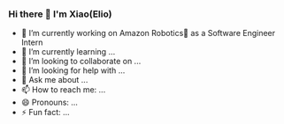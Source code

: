 ### Hi there 👋 I'm Xiao(Elio)

- 🔭 I’m currently working on Amazon Robotics🤖️ as a Software Engineer Intern
- 🌱 I’m currently learning ...
- 👯 I’m looking to collaborate on ...
- 🤔 I’m looking for help with ...
- 💬 Ask me about ...
- 📫 How to reach me: ...
- 😄 Pronouns: ...
- ⚡ Fun fact: ...
